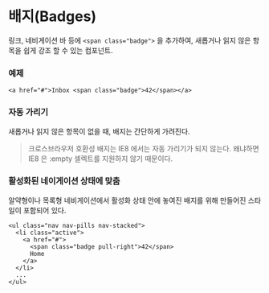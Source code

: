 <!--
{
    "id": 4211,
    "title": "배지(Badges)",
    "outline": "링크, 네비게이션 바 등에 `<span class="badge">` 을 추가하여, 새롭거나 읽지 않은 항목을 쉽게 강조 할 수 있는 컴포넌트.",
    "tags": ["widget", "component"],
    "order": [4, 2, 11],
    "thumbnail": "4.2.11.badges.png"
}
-->

# 배지(Badges)
링크, 네비게이션 바 등에 `<span class="badge">` 을 추가하여, 새롭거나 읽지 않은 항목을 쉽게 강조 할 수 있는 컴포넌트.

### 예제
```
<a href="#">Inbox <span class="badge">42</span></a>
```

### 자동 가리기
새롭거나 읽지 않은 항목이 없을 때, 배지는 간단하게 가려진다.

> 크로스브라우저 호환성
배지는 IE8 에서는 자동 가리기가 되지 않는다. 왜냐하면 IE8 은 :empty 셀렉트를 지원하지 않기 때문이다.

### 활성화된 네이게이션 상태에 맞춤
알약형이나 목록형 네비게이션에서 활성화 상태 안에 놓여진 배지를 위해 만들어진 스타일이 포함되어 있다.

```
<ul class="nav nav-pills nav-stacked">
  <li class="active">
    <a href="#">
      <span class="badge pull-right">42</span>
      Home
    </a>
  </li>
  ...
</ul>
```
